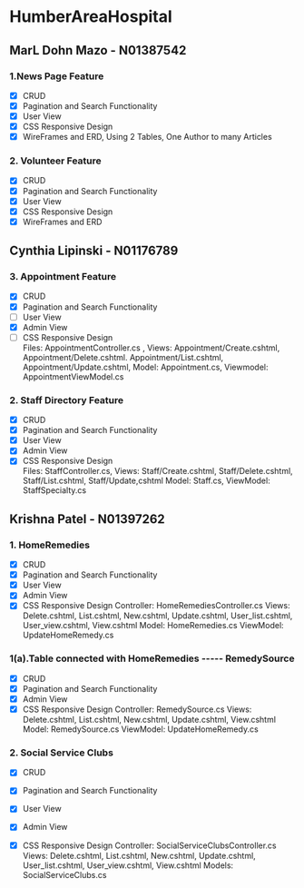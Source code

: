 # HumberAreaHospital
## MarL Dohn Mazo - N01387542
### 1.News Page Feature
  - [x] CRUD 
  - [x] Pagination and Search Functionality
  - [x] User View
  - [x] CSS Responsive Design 
  - [x] WireFrames and ERD, Using 2 Tables, One Author to many Articles
### 2. Volunteer Feature
  - [x] CRUD 
  - [x] Pagination and Search Functionality
  - [x] User View 
  - [x] CSS Responsive Design 
  - [x] WireFrames and ERD
## Cynthia Lipinski - N01176789
### 3. Appointment Feature
  - [x] CRUD 
  - [x] Pagination and Search Functionality
  - [ ] User View 
  - [x] Admin View
  - [ ] CSS Responsive Design     
  Files: AppointmentController.cs , Views: Appointment/Create.cshtml, Appointment/Delete.cshtml. Appointment/List.cshtml, Appointment/Update.cshtml, Model: Appointment.cs, Viewmodel: AppointmentViewModel.cs
### 2. Staff Directory Feature
  - [x] CRUD 
  - [x] Pagination and Search Functionality
  - [x] User View 
  - [x] Admin View
  - [x] CSS Responsive Design    
  Files: StaffController.cs, Views: Staff/Create.cshtml, Staff/Delete.cshtml, Staff/List.cshtml, Staff/Update,cshtml Model: Staff.cs, ViewModel: StaffSpecialty.cs

## Krishna Patel - N01397262
### 1. HomeRemedies
  - [x] CRUD 
  - [x] Pagination and Search Functionality
  - [x] User View 
  - [x] Admin View 
  - [x] CSS Responsive Design
Controller:  HomeRemediesController.cs
Views:  Delete.cshtml, List.cshtml, New.cshtml, Update.cshtml, User_list.cshtml, User_view.cshtml, View.cshtml
Model:  HomeRemedies.cs
ViewModel: UpdateHomeRemedy.cs

### 1(a).Table connected with HomeRemedies ----- RemedySource
  - [x] CRUD 
  - [x] Pagination and Search Functionality 
  - [x] Admin View 
  - [x] CSS Responsive Design
Controller:  RemedySource.cs
Views:  Delete.cshtml, List.cshtml, New.cshtml, Update.cshtml, View.cshtml
Model:  RemedySource.cs
 ViewModel: UpdateHomeRemedy.cs

### 2. Social Service Clubs
  - [x] CRUD 
  - [x] Pagination and Search Functionality
  - [x] User View 
  - [x] Admin View 
  - [x] CSS Responsive Design
Controller:  SocialServiceClubsController.cs
Views:  Delete.cshtml, List.cshtml, New.cshtml, Update.cshtml, User_list.cshtml, User_view.cshtml, View.cshtml
Models:  SocialServiceClubs.cs

